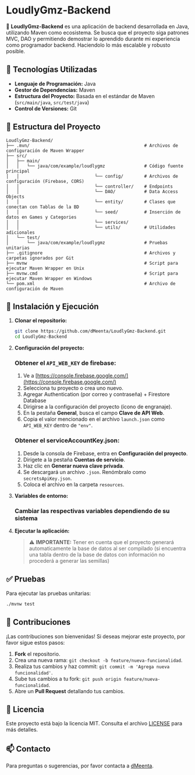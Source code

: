 # LoudlyGmz-Backend

🚀 **LoudlyGmz-Backend** es una aplicación de backend desarrollada en Java, utilizando Maven como ecosistema. Se busca que el proyecto siga patrones MVC, DAO y permitiendo demostrar lo aprendido durante mi experiencia como programador backend. Haciendolo lo más escalable y robusto posible.

## 🧰 Tecnologías Utilizadas

- **Lenguaje de Programación:** Java
- **Gestor de Dependencias:** Maven
- **Estructura del Proyecto:** Basada en el estándar de Maven (`src/main/java`, `src/test/java`)
- **Control de Versiones:** Git

## 📁 Estructura del Proyecto

```
LoudlyGmz-Backend/
├── .mvn/                                            # Archivos de configuración de Maven Wrapper
├── src/
│   ├── main/
│   │   └── java/com/example/loudlygmz               # Código fuente principal
│   │                             └── config/        # Archivos de configuración (Firebase, CORS)
│   │                             └── controller/    # Endpoints
│   │                             └── DAO/           # Data Access Objects
│   │                             └── entity/        # Clases que conectan con Tablas de la BD
│   │                             └── seed/          # Inserción de datos en Games y Categories
│   │                             └── services/
│   │                             └── utils/         # Utilidades adicionales
│   └── test/
│       └── java/com/example/loudlygmz               # Pruebas unitarias
├── .gitignore                                       # Archivos y carpetas ignorados por Git
├── mvnw                                             # Script para ejecutar Maven Wrapper en Unix
├── mvnw.cmd                                         # Script para ejecutar Maven Wrapper en Windows
└── pom.xml                                          # Archivo de configuración de Maven
```

## 🚀 Instalación y Ejecución

1. **Clonar el repositorio:**

   ```bash
   git clone https://github.com/dMeenta/LoudlyGmz-Backend.git
   cd LoudlyGmz-Backend
   ```

2. **Configuración del proyecto:**

   ### Obtener el `API_WEB_KEY` de firebase:

   1. Ve a [https://console.firebase.google.com/](https://console.firebase.google.com/)
   2. Selecciona tu proyecto o crea uno nuevo.
   3. Agregar Authentication (por correo y contraseña) + Firestore Database
   4. Dirigirse a la configuración del proyecto (ícono de engranaje).
   5. En la pestaña **General**, busca el campo **Clave de API Web**.
   6. Copia el valor mencionado en el archivo `launch.json` como `API_WEB_KEY` dentro de `"env"`.

   ### Obtener el serviceAccountKey.json:

   1. Desde la consola de Firebase, entra en **Configuración del proyecto**.
   2. Dirigete a la pestaña **Cuentas de servicio**.
   3. Haz clic en **Generar nueva clave privada**.
   4. Se descargará un archivo `.json`. Renómbralo como `secretsApiKey.json`.
   5. Coloca el archivo en la carpeta `resources`.

3. **Variables de entorno:**

   ### Cambiar las respectivas variables dependiendo de su sistema

4. **Ejecutar la aplicación:**

   > ⚠️ **IMPORTANTE:** Tener en cuenta que el proyecto generará automaticamente la base de datos al ser compilado (si encuentra una tabla dentro de la base de datos con información no procederá a generar las semillas)

## ✅ Pruebas

Para ejecutar las pruebas unitarias:

```bash
./mvnw test
```

## 🤝 Contribuciones

¡Las contribuciones son bienvenidas! Si deseas mejorar este proyecto, por favor sigue estos pasos:

1. **Fork** el repositorio.
2. Crea una nueva rama: `git checkout -b feature/nueva-funcionalidad`.
3. Realiza tus cambios y haz commit: `git commit -m 'Agrega nueva funcionalidad'`.
4. Sube tus cambios a tu fork: `git push origin feature/nueva-funcionalidad`.
5. Abre un **Pull Request** detallando tus cambios.

## 📄 Licencia

Este proyecto está bajo la licencia MIT. Consulta el archivo [LICENSE](LICENSE) para más detalles.

## 📫 Contacto

Para preguntas o sugerencias, por favor contacta a [dMeenta](https://github.com/dMeenta).
